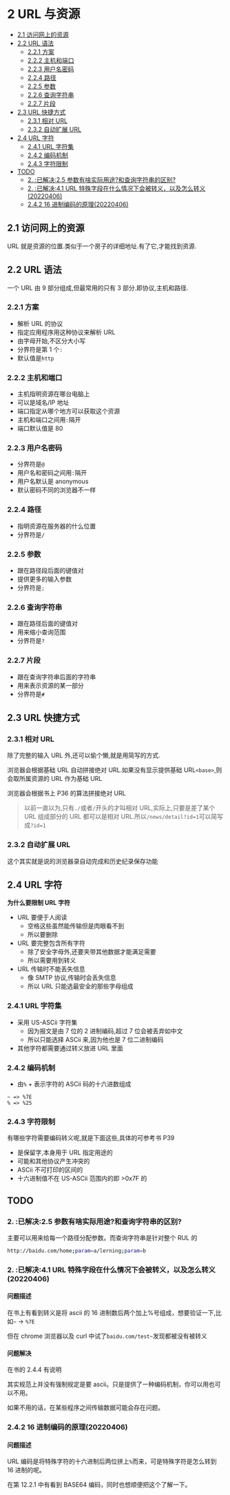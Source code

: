 # 2 URL 与资源

- [2.1 访问网上的资源](#21-访问网上的资源)
- [2.2 URL 语法](#22-url-语法)
  - [2.2.1 方案](#221-方案)
  - [2.2.2 主机和端口](#222-主机和端口)
  - [2.2.3 用户名密码](#223-用户名密码)
  - [2.2.4 路径](#224-路径)
  - [2.2.5 参数](#225-参数)
  - [2.2.6 查询字符串](#226-查询字符串)
  - [2.2.7 片段](#227-片段)
- [2.3 URL 快捷方式](#23-url-快捷方式)
  - [2.3.1 相对 URL](#231-相对-url)
  - [2.3.2 自动扩展 URL](#232-自动扩展-url)
- [2.4 URL 字符](#24-url-字符)
  - [2.4.1 URL 字符集](#241-url-字符集)
  - [2.4.2 编码机制](#242-编码机制)
  - [2.4.3 字符限制](#243-字符限制)
- [TODO](#todo)
  - [2. :已解决:2.5 参数有啥实际用途?和查询字符串的区别?](#已解决225-参数有啥实际用途和查询字符串的区别)
  - [2. :已解决:4.1 URL 特殊字段在什么情况下会被转义，以及怎么转义(20220406)](#已解决241-url-特殊字段在什么情况下会被转义以及怎么转义20220406)
  - [2.4.2 16 进制编码的原理(20220406)](#242-16-进制编码的原理20220406)

## 2.1 访问网上的资源

URL 就是资源的位置.类似于一个房子的详细地址.有了它,才能找到资源.

## 2.2 URL 语法

一个 URL 由 9 部分组成,但最常用的只有 3 部分.即协议,主机和路径.

### 2.2.1 方案

- 解析 URL 的协议
- 指定应用程序用这种协议来解析 URL
- 由字母开始,不区分大小写
- 分界符是第 1 个`:`
- 默认值是`http`

### 2.2.2 主机和端口

- 主机指明资源在哪台电脑上
- 可以是域名/IP 地址
- 端口指定从哪个地方可以获取这个资源
- 主机和端口之间用`:`隔开
- 端口默认值是 80

### 2.2.3 用户名密码

- 分界符是`@`
- 用户名和密码之间用`:`隔开
- 用户名默认是 anonymous
- 默认密码不同的浏览器不一样

### 2.2.4 路径

- 指明资源在服务器的什么位置
- 分界符是`/`

### 2.2.5 参数

- 跟在路径段后面的键值对
- 提供更多的输入参数
- 分界符是`;`

### 2.2.6 查询字符串

- 跟在路径后面的键值对
- 用来缩小查询范围
- 分界符是`?`

### 2.2.7 片段

- 跟在查询字符串后面的字符串
- 用来表示资源的某一部分
- 分界符是`#`

## 2.3 URL 快捷方式

### 2.3.1 相对 URL

除了完整的输入 URL 外,还可以偷个懒,就是用简写的方式.

浏览器会根据基础 URL 自动拼接绝对 URL.如果没有显示提供基础 URL`<base>`,则会取所属资源的 URL 作为基础 URL

浏览器会根据书上 P36 的算法拼接绝对 URL

> 以前一直以为,只有`./`或者`/`开头的才叫相对 URL,实际上,只要是差了某个 URL 组成部分的 URL 都可以是相对 URL.所以`/news/detail?id=1`可以简写成`?id=1`

### 2.3.2 自动扩展 URL

这个其实就是说的浏览器录自动完成和历史纪录保存功能

## 2.4 URL 字符

**为什么要限制 URL 字符**

- URL 要便于人阅读
  - 空格这些虽然能传输但是肉眼看不到
  - 所以要删除
- URL 要完整包含所有字符
  - 除了安全字母外,还要夹带其他数据才能满足需要
  - 所以需要用到转义
- URL 传输时不能丢失信息
  - 像 SMTP 协议,传输时会丢失信息
  - 所以 URL 只能选最安全的那些字母组成

### 2.4.1 URL 字符集

- 采用 US-ASCii 字符集
  - 因为报文是由 7 位的 2 进制编码,超过 7 位会被丢弃如中文
  - 所以只能选择 ASCii 来,因为他也是 7 位二进制编码
- 其他字符都需要通过转义放进 URL 里面

### 2.4.2 编码机制

- 由`%` + 表示字符的 ASCii 码的十六进数组成

```
~ => %7E
% => %25
```

### 2.4.3 字符限制

有哪些字符需要编码转义呢,就是下面这些,具体的可参考书 P39

- 是保留字,本身用于 URL 指定用途的
- 可能和其他协议产生冲突的
- ASCii 不可打印的区间的
- 十六进制值不在 US-ASCii 范围内的即 >0x7F 的

## TODO

### 2. :已解决:2.5 参数有啥实际用途?和查询字符串的区别?

主要可以用来给每一个路径分配参数。而查询字符串是针对整个 RUL 的

```bash
http://baidu.com/home;param=a/lerning;param=b
```

### 2. :已解决:4.1 URL 特殊字段在什么情况下会被转义，以及怎么转义(20220406)

#### 问题描述

在书上有看到转义是将 ascii 的 16 进制数后两个加上%号组成，想要验证一下,比如`~` -> `%7E`

但在 chrome 浏览器以及 curl 中试了`baidu.com/test~`发现都被没有被转义

#### 问题解决

在书的 2.4.4 有说明

其实规范上并没有强制规定是要 ascii。只是提供了一种编码机制，你可以用也可以不用。

如果不用的话，在某些程序之间传输数据可能会存在问题。

### 2.4.2 16 进制编码的原理(20220406)

#### 问题描述

URL 编码是将特殊字符的十六进制后两位拼上`%`而来，可是特殊字符是怎么转到 16 进制的呢。

在第 12.2.1 中有看到 BASE64 编码，同时也想顺便把这个了解一下。
